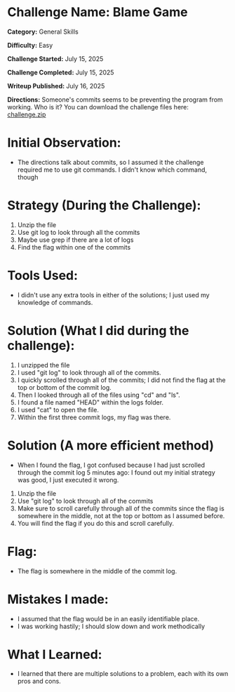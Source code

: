 # Challenge Name: Blame Game 

**Category:** General Skills

**Difficulty:** Easy

**Challenge Started:** July 15, 2025

**Challenge Completed:** July 15, 2025

**Writeup Published:** July 16, 2025
 

**Directions:**  Someone's commits seems to be preventing the program from working. Who is it? You can download the challenge files here: [challenge.zip](https://artifacts.picoctf.net/c_titan/73/challenge.zip)


 # Initial Observation: 
- The directions talk about commits, so I assumed it the challenge required me to use git commands. I didn't know which command, though

 # Strategy (During the Challenge):
 1. Unzip the file
 2. Use git log to look through all the commits
 3. Maybe use grep if there are a lot of logs
 4. Find the flag within one of the commits

 # Tools Used:
- I didn't use any extra tools in either of the solutions; I just used my knowledge of commands. 


# Solution (What I did during the challenge):
1. I unzipped the file
2. I used "git log" to look through all of the commits.
3. I quickly scrolled through all of the commits; I did not find the flag at the top or bottom of the commit log.
4. Then I looked through all of the files using "cd" and "ls".
5. I found a file named "HEAD" within the logs folder.
6. I used "cat" to open the file.
7. Within the first three commit logs, my flag was there.

# Solution (A more efficient method)
- When I found the flag, I got confused because I had just scrolled through the commit log 5 minutes ago: I found out my initial strategy was good, I just executed it wrong.
1. Unzip the file
2. Use "git log" to look through all of the commits
3. Make sure to scroll carefully through all of the commits since the flag is somewhere in the middle, not at the top or bottom as I assumed before.
4. You will find the flag if you do this and scroll carefully.

# Flag: 

- The flag is somewhere in the middle of the commit log.

# Mistakes I made:

- I assumed that the flag would be in an easily identifiable place.
- I was working hastily; I should slow down and work methodically 

# What I Learned:

- I learned that there are multiple solutions to a problem, each with its own pros and cons.



